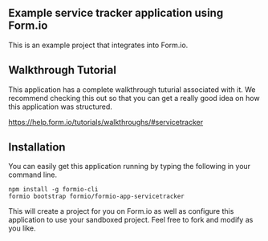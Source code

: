 Example service tracker application using Form.io
---------------------------------
This is an example project that integrates into Form.io.

Walkthrough Tutorial
--------------------
This application has a complete walkthrough tuturial associated with it. We recommend checking this out so that you can get a really good idea on how this application was structured.

https://help.form.io/tutorials/walkthroughs/#servicetracker

Installation
--------------
You can easily get this application running by typing the following in your command line.

```
npm install -g formio-cli
formio bootstrap formio/formio-app-servicetracker
```

This will create a project for you on Form.io as well as configure this application to use your sandboxed project. Feel free to fork and modify as you like.
